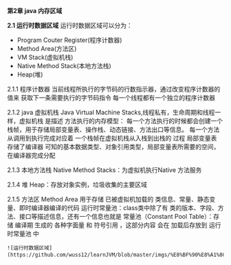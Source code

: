 **第2章 java 内存区域**

**2.1 运行时数据区域**
运行时数据区域可以分为：
* Program Couter Register(程序计数器)
* Method Area(方法区)
* VM Stack(虚拟机栈)
* Native Method Stack(本地方法栈)
* Heap(堆)


2.1.1 程序计数器
    当前线程所执行的字节码的行数指示器，通过改变程序计数器的值来 获取下一条需要执行的字节码指令
    每一个线程都有一个独立的程序计数器
    
2.1.2 java 虚拟机栈
    Java Virtual Machine Stacks,线程私有，生命周期和线程一样，虚拟机栈 是描述 方法执行的内存模型：
每一个方法执行的时候都会创建一个栈帧，用于存储局部变量表、操作栈、动态链接、方法出口等信息。
每一个方法从调用到执行完成对应着 一个栈帧在虚拟机栈从入栈到出栈的 过程
    局部变量表 存储了编译器 可知的基本数据类型、对象引用类型，局部变量表所需要的空间，在编译器完成分配
    
    
2.1.3 本地方法栈
    Native Method Stacks：为虚拟机执行Native 方法服务
    
2.1.4 堆
    Heap：存放对象实例，垃圾收集的主要区域
    
2.1.5 方法区
    Method Area 用于存储 已被虚拟机加载的 类信息、常量、静态变量、即时编译器编译的代码
    运行时常量池：class类中除了有 类的版本、字段、方法、接口等描述信息，还有一个信息也就是 常量池（Constant
    Pool Table）：存储 编译期 生成的 各种字面量 和 符号引用 ，这部分内容 会在 加载后存放到 运行时常量池 中          
    
    ![运行时数据区域](https://github.com/wuss12/learnJVM/blob/master/imgs/%E8%BF%90%E8%A1%8C%E6%97%B6%E6%95%B0%E6%8D%AE%E5%8C%BA%E5%9F%9F.png)     